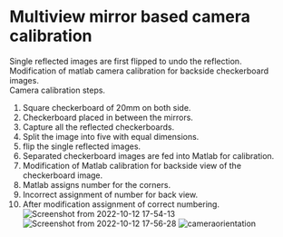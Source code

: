 # Multiview mirror based camera calibration
Single reflected images are first flipped to undo the reflection.<br />
Modification of matlab camera calibration for backside checkerboard images.<br />
Camera calibration steps.<br />
1. Square checkerboard of 20mm on both side.<br />
2. Checkerboard placed in between the mirrors.<br />
3. Capture all the reflected checkerboards.<br />
4. Split the image into five with equal dimensions.<br />
5. flip the single reflected images.<br />
6. Separated checkerboard images are fed into Matlab for  calibration.<br />
7. Modification of Matlab calibration for backside view of the checkerboard image.<br />
8. Matlab assigns number for the corners.<br />
9. Incorrect assignment of number for back view.<br />
10. After modification assignment of correct numbering.<br />
![Screenshot from 2022-10-12 17-54-13](https://user-images.githubusercontent.com/87676441/196914100-32afa4ae-8d28-4827-93b5-74c1172c436a.png)
![Screenshot from 2022-10-12 17-56-28](https://user-images.githubusercontent.com/87676441/196914306-3e323834-4278-419b-ab39-a39fca6c56ea.png)
![cameraorientation](https://user-images.githubusercontent.com/87676441/196914521-0c2a6d14-9dea-4b70-9f9b-49ff4120ab2e.png)

